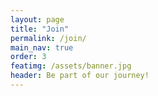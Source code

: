 ```yaml
---
layout: page
title: "Join"
permalink: /join/
main_nav: true
order: 3
featimg: /assets/banner.jpg
header: Be part of our journey!
---
```

